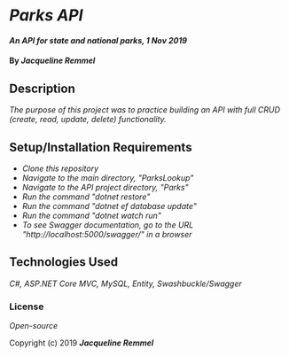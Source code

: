 # _Parks API_

#### _An API for state and national parks, 1 Nov 2019_

#### By _**Jacqueline Remmel**_

## Description

_The purpose of this project was to practice building an API with full CRUD (create, read, update, delete) functionality._

## Setup/Installation Requirements

* _Clone this repository_
* _Navigate to the main directory, "ParksLookup"_
* _Navigate to the API project directory, "Parks"_
* _Run the command "dotnet restore"_
* _Run the command "dotnet ef database update"_
* _Run the command "dotnet watch run"_
* _To see Swagger documentation, go to the URL "http://localhost:5000/swagger/" in a browser_

## Technologies Used

_C#, ASP.NET Core MVC, MySQL, Entity, Swashbuckle/Swagger_

### License

*Open-source*

Copyright (c) 2019 **_Jacqueline Remmel_**